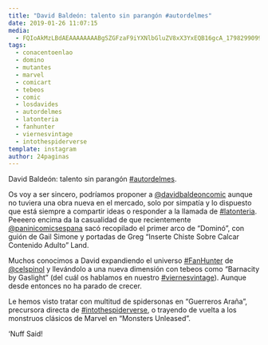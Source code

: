 ```yaml
---
title: "David Baldeón: talento sin parangón #autordelmes"
date: 2019-01-26 11:07:15
media: 
  - FQIoAkMzLBdAEAAAAAAAABgSZGFzaF9iYXNlbGluZV8xX3YxEQB16gcA_17982990994196810.mp4
tags: 
  - conacentoenlao
  - domino
  - mutantes
  - marvel
  - comicart
  - tebeos
  - comic
  - losdavides
  - autordelmes
  - latonteria
  - fanhunter
  - viernesvintage
  - intothespiderverse
template: instagram
author: 24paginas
---
```


David Baldeón: talento sin parangón [#autordelmes](/tags/autordelmes).


Os voy a ser sincero, podríamos  proponer a [@davidbaldeoncomic](https://instagram.com/davidbaldeoncomic) aunque no tuviera una obra nueva en el mercado, solo por simpatía y lo dispuesto que está siempre a compartir ideas  o responder a la llamada de [#latonteria](/tags/latonteria). Peeeero encima da la casualidad de que recientemente [@paninicomicsespana](https://instagram.com/paninicomicsespana) sacó recopilado el primer arco de “Dominó”, con guión de Gail Simone y portadas de Greg “Inserte Chiste Sobre Calcar Contenido Adulto” Land.


Muchos conocimos a David expandiendo el universo [#FanHunter](/tags/fanhunter) de [@celspinol](https://instagram.com/celspinol) y llevándolo a una nueva dimensión con tebeos como “Barnacity by Gaslight” (del cuál os hablamos en nuestro [#viernesvintage](/tags/viernesvintage)). Aunque desde entonces no ha parado de crecer.


Le hemos visto tratar con multitud de spidersonas en “Guerreros Araña”, precursora directa de [#intothespiderverse](/tags/intothespiderverse), o trayendo de vuelta a los monstruos clásicos de Marvel en “Monsters Unleased”.


‘Nuff Said!
